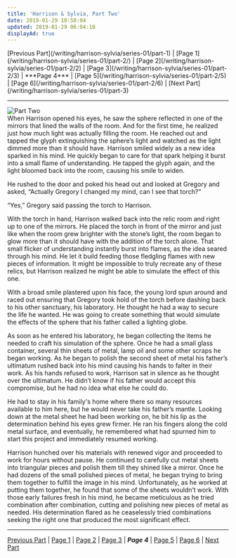 ```yaml
---
title: 'Harrison & Sylvia, Part Two'
date: 2019-01-29 10:58:04
updated: 2019-01-29 06:04:10
displayAd: true
---
```

<p class="center"> [Previous Part](/writing/harrison-sylvia/series-01/part-1) | [Page 1](/writing/harrison-sylvia/series-01/part-2/) | [Page 2](/writing/harrison-sylvia/series-01/part-2/2) | [Page 3](/writing/harrison-sylvia/series-01/part-2/3) | <span class="current-page">***Page 4*** </span> | [Page 5](/writing/harrison-sylvia/series-01/part-2/5) | [Page 6](/writing/harrison-sylvia/series-01/part-2/6) | [Next Part](/writing/harrison-sylvia/series-01/part-3) </p><hr class="clear-both center-fade"/><div class="embedded-image-right"><img src="/writing/harrison-sylvia/series-01/part-2/hs102.jpg" alt="Part Two" style="max-height: 275px;"/></div>When Harrison opened his eyes, he saw the sphere reflected in one of the mirrors that lined the walls of the room.  And for the first time, he realized just how much light was actually filling the room.  He reached out and tapped the glyph extinguishing the sphere’s light and watched as the light dimmed more than it should have.  Harrison smiled widely as a new idea sparked in his mind.  He quickly began to care for that spark helping it burst into a small flame of understanding.  He tapped the glyph again, and the light bloomed back into the room, causing his smile to widen.

He rushed to the door and poked his head out and looked at Gregory and asked, “Actually Gregory I changed my mind, can I see that torch?”

“Yes,” Gregory said passing the torch to Harrison.

With the torch in hand, Harrison walked back into the relic room and right up to one of the mirrors.  He placed the torch in front of the mirror and just like when the room grew brighter with the stone’s light, the room began to glow more than it should have with the addition of the torch alone.  That small flicker of understanding instantly burst into flames, as the idea seared through his mind.  He let it build feeding those fledgling flames with new pieces of information.  It might be impossible to truly recreate any of these relics, but Harrison realized he might be able to simulate the effect of this one.

With a broad smile plastered upon his face, the young lord spun around and raced out ensuring that Gregory took hold of the torch before dashing back to his other sanctuary, his laboratory.  He thought he had a way to secure the life he wanted.  He was going to create something that would simulate the effects of the sphere that his father called a lighting globe.

As soon as he entered his laboratory, he began collecting the items he needed to craft his simulation of the sphere.  Once he had a small glass container, several thin sheets of metal, lamp oil and some other scraps he began working.  As he began to polish the second sheet of metal his father’s ultimatum rushed back into his mind causing his hands to falter in their work.  As his hands refused to work, Harrison sat in silence as he thought over the ultimatum.  He didn’t know if his father would accept this compromise, but he had no idea what else he could do.

He had to stay in his family's home where there so many resources available to him here, but he would never take his father’s mantle.  Looking down at the metal sheet he had been working on, he bit his lip as the determination behind his eyes grew firmer.  He ran his fingers along the cold metal surface, and eventually, he remembered what had spurned him to start this project and immediately resumed working.

Harrison hunched over his materials with renewed vigor and proceeded to work for hours without pause.  He continued to carefully cut metal sheets into triangular pieces and polish them till they shined like a mirror.  Once he had dozens of the small polished pieces of metal, he began trying to bring them together to fulfill the image in his mind.  Unfortunately, as he worked at putting them together, he found that some of the sheets wouldn’t work.  With those early failures fresh in his mind, he became meticulous as he tried combination after combination, cutting and polishing new pieces of metal as needed.  His determination flared as he ceaselessly tried combinations seeking the right one that produced the most significant effect.<hr class="clear-both center-fade"/><p class="center"> [Previous Part](/writing/harrison-sylvia/series-01/part-1) | [Page 1](/writing/harrison-sylvia/series-01/part-2/) | [Page 2](/writing/harrison-sylvia/series-01/part-2/2) | [Page 3](/writing/harrison-sylvia/series-01/part-2/3) | <span class="current-page">***Page 4*** </span> | [Page 5](/writing/harrison-sylvia/series-01/part-2/5) | [Page 6](/writing/harrison-sylvia/series-01/part-2/6) | [Next Part](/writing/harrison-sylvia/series-01/part-3) </p>